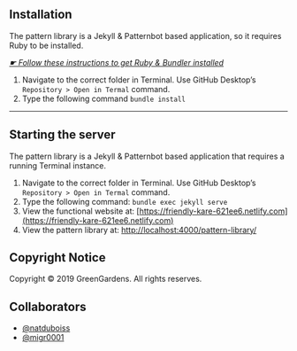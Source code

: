 ## Installation

The pattern library is a Jekyll & Patternbot based application, so it requires Ruby to be installed.

[*☛ Follow these instructions to get Ruby & Bundler installed*](https://learn-the-web.algonquindesign.ca/courses/web-dev-4/install-more-developer-tools/)

1. Navigate to the correct folder in Terminal. Use GitHub Desktop’s `Repository > Open in Termal` command.
2. Type the following command `bundle install`

---

## Starting the server

The pattern library is a Jekyll & Patternbot based application that requires a running Terminal instance.

1. Navigate to the correct folder in Terminal. Use GitHub Desktop’s `Repository > Open in Termal` command.
2. Type the following command: `bundle exec jekyll serve`
3. View the functional website at: [https://friendly-kare-621ee6.netlify.com](https://friendly-kare-621ee6.netlify.com)
4. View the pattern library at: [http://localhost:4000/pattern-library/](http://localhost:4000/pattern-library/)

## Copyright Notice

Copyright © 2019 GreenGardens. All rights reserves.

## Collaborators

- [@natduboiss](https://github.com/natduboiss)
- [@migr0001](https://github.com/migr0001)
